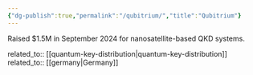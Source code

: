 ```yaml
---
{"dg-publish":true,"permalink":"/qubitrium/","title":"Qubitrium"}
---
```



Raised $1.5M in September 2024 for nanosatellite-based QKD systems.

related_to:: [[quantum-key-distribution\|quantum-key-distribution]]
related_to:: [[germany\|Germany]]
